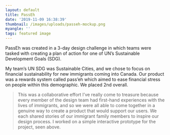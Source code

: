```yaml
---
layout: default
title: PassEh
date: '2019-11-09 16:38:39'
thumbnail: /images/uploads/passeh-mockup.png
myangle: ''
tags: featured image
---
```

PassEh was created in a 3-day design challenge in which teams were tasked with creating a plan of action for one of UN’s Sustainable Development Goals (SDG).

My team’s UN SDG was Sustainable Cities, and we chose to focus on financial sustainability for new immigrants coming into Canada. Our product was a rewards system called pass’eh which aimed to ease financial stress on people within this demographic. We placed 2nd overall.

> This was a collaborative effort I’ve really come to treasure because every member of the design team had first-hand experiences with the lives of immigrants, and so we were all able to come together in a genuine way to create a product that would support our users. We each shared stories of our immigrant family members to inspire our design process. I worked on a simple interactive prototype for the project, seen above.
